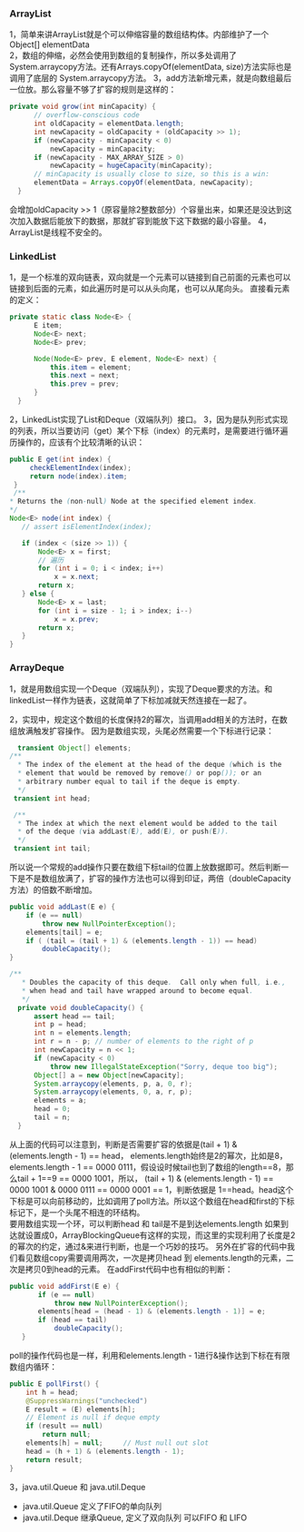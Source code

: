 ### ArrayList
1，简单来讲ArrayList就是个可以伸缩容量的数组结构体。内部维护了一个Object[] elementData  
2，数组的伸缩，必然会使用到数组的复制操作，所以多处调用了System.arraycopy方法。还有Arrays.copyOf(elementData, size)方法实际也是调用了底层的 System.arraycopy方法。
3，add方法新增元素，就是向数组最后一位放。那么容量不够了扩容的规则是这样的：
```JAVA
private void grow(int minCapacity) {
      // overflow-conscious code
      int oldCapacity = elementData.length;
      int newCapacity = oldCapacity + (oldCapacity >> 1);
      if (newCapacity - minCapacity < 0)
          newCapacity = minCapacity;
      if (newCapacity - MAX_ARRAY_SIZE > 0)
          newCapacity = hugeCapacity(minCapacity);
      // minCapacity is usually close to size, so this is a win:
      elementData = Arrays.copyOf(elementData, newCapacity);
  }
```
会增加oldCapacity >> 1（原容量除2整数部分）个容量出来，如果还是没达到这次加入数据后能放下的数据，那就扩容到能放下这下数据的最小容量。
4，ArrayList是线程不安全的。


### LinkedList
1，是一个标准的双向链表，双向就是一个元素可以链接到自己前面的元素也可以链接到后面的元素，如此遍历时是可以从头向尾，也可以从尾向头。
直接看元素的定义：
```JAVA
private static class Node<E> {
      E item;
      Node<E> next;
      Node<E> prev;

      Node(Node<E> prev, E element, Node<E> next) {
          this.item = element;
          this.next = next;
          this.prev = prev;
      }
  }
  ```

  2，LinkedList实现了List和Deque（双端队列）接口。
  3，因为是队列形式实现的列表，所以当要访问（get）某个下标（index）的元素时，是需要进行循环遍历操作的，应该有个比较清晰的认识：  
  ```JAVA
  public E get(int index) {
       checkElementIndex(index);
       return node(index).item;
   }
   /**
  * Returns the (non-null) Node at the specified element index.
  */
 Node<E> node(int index) {
     // assert isElementIndex(index);

     if (index < (size >> 1)) {
         Node<E> x = first;
         // 遍历
         for (int i = 0; i < index; i++)
             x = x.next;
         return x;
     } else {
         Node<E> x = last;
         for (int i = size - 1; i > index; i--)
             x = x.prev;
         return x;
     }
 }
 ```

### ArrayDeque
1，就是用数组实现一个Deque（双端队列），实现了Deque要求的方法。和linkedList一样作为链表，这就简单了下标加减就天然连接在一起了。

2，实现中，规定这个数组的长度保持2的幂次，当调用add相关的方法时，在数组放满触发扩容操作。
因为是数组实现，头尾必然需要一个下标进行记录：
```java
  transient Object[] elements;
/**
  * The index of the element at the head of the deque (which is the
  * element that would be removed by remove() or pop()); or an
  * arbitrary number equal to tail if the deque is empty.
  */
 transient int head;

 /**
  * The index at which the next element would be added to the tail
  * of the deque (via addLast(E), add(E), or push(E)).
  */
 transient int tail;
```
所以说一个常规的add操作只要在数组下标tail的位置上放数据即可。然后判断一下是不是数组放满了，扩容的操作方法也可以得到印证，两倍（doubleCapacity方法）的倍数不断增加。
```java
public void addLast(E e) {
    if (e == null)
        throw new NullPointerException();
    elements[tail] = e;
    if ( (tail = (tail + 1) & (elements.length - 1)) == head)
        doubleCapacity();
}

/**
   * Doubles the capacity of this deque.  Call only when full, i.e.,
   * when head and tail have wrapped around to become equal.
   */
  private void doubleCapacity() {
      assert head == tail;
      int p = head;
      int n = elements.length;
      int r = n - p; // number of elements to the right of p
      int newCapacity = n << 1;
      if (newCapacity < 0)
          throw new IllegalStateException("Sorry, deque too big");
      Object[] a = new Object[newCapacity];
      System.arraycopy(elements, p, a, 0, r);
      System.arraycopy(elements, 0, a, r, p);
      elements = a;
      head = 0;
      tail = n;
  }
```
从上面的代码可以注意到，判断是否需要扩容的依据是(tail + 1) & (elements.length - 1) == head，
elements.length始终是2的幂次，比如是8，elements.length - 1 == 0000 0111，假设设时候tail也到了数组的length==8，那么tail + 1==9 == 0000 1001，所以，
(tail + 1) & (elements.length - 1) == 0000 1001 & 0000 0111 == 0000 0001 == 1，判断依据是 1==head。head这个下标是可以向前移动的，比如调用了poll方法。所以这个数组在head和first的下标标记下，是一个头尾不相连的环结构。  
要用数组实现一个环，可以判断head 和 tail是不是到达elements.length 如果到达就设置成0，ArrayBlockingQueue有这样的实现，而这里的实现利用了长度是2的幂次的约定，通过&来进行判断，也是一个巧妙的技巧。
另外在扩容的代码中我们看见数组copy需要调用两次，一次是拷贝head 到 elements.length的元素，二次是拷贝0到head的元素。
在addFirst代码中也有相似的判断：
```java
public void addFirst(E e) {
       if (e == null)
           throw new NullPointerException();
       elements[head = (head - 1) & (elements.length - 1)] = e;
       if (head == tail)
           doubleCapacity();
   }
```
poll的操作代码也是一样，利用和elements.length - 1进行&操作达到下标在有限数组内循环：
```java
public E pollFirst() {
    int h = head;
    @SuppressWarnings("unchecked")
    E result = (E) elements[h];
    // Element is null if deque empty
    if (result == null)
        return null;
    elements[h] = null;     // Must null out slot
    head = (h + 1) & (elements.length - 1);
    return result;
}
```
3，java.util.Queue 和 java.util.Deque

* java.util.Queue 定义了FIFO的单向队列
* java.util.Deque 继承Queue, 定义了双向队列 可以FIFO 和 LIFO
